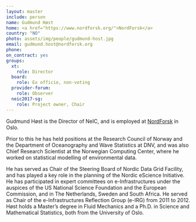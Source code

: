 ```yaml
---
layout: master
include: person
name: Gudmund Høst
home: <a href="https://www.nordforsk.org/">NordForsk</a>
country: "NO"
photo: assets/img/people/gudmund-host.jpg
email: gudmund.host@nordforsk.org
phone:
on_contract: yes
groups:
  xt:
    role: Director
  board:
    role: Ex officio, non-voting
  provider-forum:
    role: Observer
  neic2017-sg:
    role: Project owner, Chair
---
```

Gudmund Høst is the Director of NeIC, and is employed at
[NordForsk](https://www.nordforsk.org/) in Oslo.

Prior to this he has held positions at the Research Council of Norway and the
Department of Oceanography and Wave Statistics at DNV, and was also Chief
Research Scientist at the Norwegian Computing Center, where he worked on
statistical modelling of environmental data.

He has served as Chair of the Steering Board of Nordic Data Grid Facility, and
has played a key role in the planning of the Nordic eScience Initiative. He has
participated in expert committees on e-Infrastructures under the auspices of the
US National Science Foundation and the European Commission, and in The
Netherlands, Sweden and South Africa. He served as Chair of the
e-Infrastructures Reflection Group (e-IRG) from 2011 to 2012. Høst holds a
Master’s degree in Fluid Mechanics and a Ph.D. in Science and Mathematical
Statistics, both from the University of Oslo.
